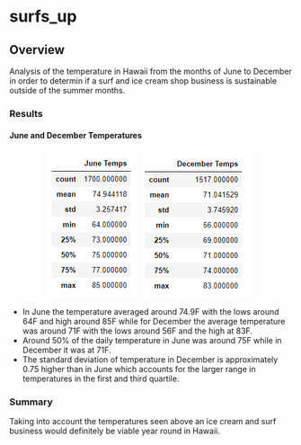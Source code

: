 # surfs_up

## Overview
Analysis of the temperature in Hawaii from the months of June to December in order to determin if a surf and ice cream shop business is sustainable outside of the summer months.

### Results

#### June and December Temperatures
<p align = "center">
<img src ="https://github.com/Changscorner/surfs_up/blob/main/Resources/Table%202.png"> 
<img src = "https://github.com/Changscorner/surfs_up/blob/main/Resources/Table%201.png">

- In June the temperature averaged around 74.9F with the lows around 64F and high around 85F while for December the average temperature was around 71F with the lows around 56F and the high at 83F.
- Around 50% of the daily temperature in June was around 75F while in December it was at 71F.
- The standard deviation of temperature in December is approximately 0.75 higher than in June which accounts for the larger range in temperatures in the first and third quartile.


### Summary

Taking into account the temperatures seen above an ice cream and surf business would definitely be viable year round in Hawaii. 

